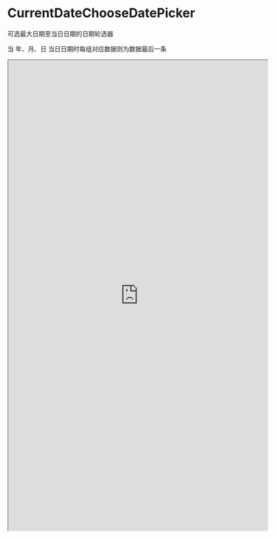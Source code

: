 # CurrentDateChooseDatePicker

可选最大日期至当日日期的日期轮选器

当 年、月、日 当日日期时每组对应数据则为数据最后一条

<iframe height=1057 width=583 src="https://raw.githubusercontent.com/LoserForLoser/CurrentDateChooseDatePicker/master/GIF/QQ20180720-123110-HD.gif">
